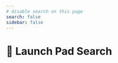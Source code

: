 ```yaml
---
# disable search on this page
search: false
sidebar: false
---
```


# 🔎 Launch Pad Search

<!-- see `.vuepress/components/SearchBar.vue` -->
<ClientOnly>
  <SearchBar :permafocus="true" />
</ClientOnly>

<br />
